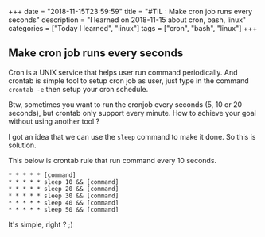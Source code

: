 +++
date = "2018-11-15T23:59:59"
title = "#TIL : Make cron job runs every seconds"
description = "I learned on 2018-11-15 about cron, bash, linux"
categories = ["Today I learned", "linux"]
tags = ["cron", "bash", "linux"]
+++



## Make cron job runs every seconds

Cron is a UNIX service that helps user run command periodically. And crontab is simple tool to setup cron job as user, just type in the command `crontab -e` then setup your cron schedule.

Btw, sometimes you want to run the cronjob every seconds (5, 10 or 20 seconds), but crontab only support every minute. How to achieve your goal without using another tool ?

I got an idea that we can use the `sleep` command to make it done. So this is solution.

This below is crontab rule that run command every 10 seconds.

```
* * * * * [command]
* * * * * sleep 10 && [command]
* * * * * sleep 20 && [command]
* * * * * sleep 30 && [command]
* * * * * sleep 40 && [command]
* * * * * sleep 50 && [command]
``` 

It's simple, right ? ;)
